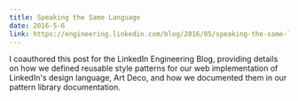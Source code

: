 ```yaml
---
title: Speaking the Same Language
date: 2016-5-6
link: https://engineering.linkedin.com/blog/2016/05/speaking-the-same-language
---
```


I coauthored this post for the LinkedIn Engineering Blog, providing details on how we defined reusable style patterns for our web implementation of LinkedIn's design language, Art Deco, and how we documented them in our pattern library documentation.
